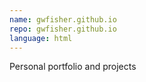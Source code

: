 ```yaml
---
name: gwfisher.github.io
repo: gwfisher.github.io
language: html
---
```

Personal portfolio and projects
